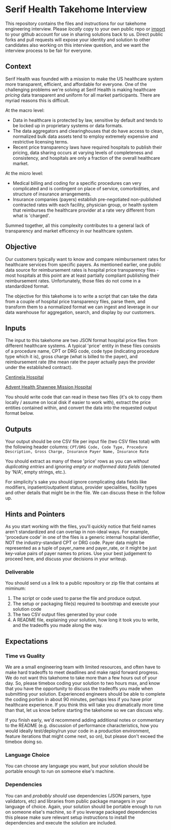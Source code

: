 # Serif Health Takehome Interview

This repository contains the files and instructions for our takehome engineering interview. Please *locally* copy to your own public repo or [import](https://github.com/new/import) to your github account for use in sharing solutions back to us. Direct public forks and pull requests will expose your identity and solution to other candidates also working on this interview question, and we want the interview process to be fair for everyone. 

## Context
Serif Health was founded with a mission to make the US healthcare system more transparent, efficient, and affordable for everyone. One of the challenging problems we're solving at Serif Health is making healthcare *pricing* data transparent and uniform for all market participants. There are myriad reasons this is difficult.

At the macro level:
- Data in healthcare is protected by law, sensitive by default and tends to be locked up in proprietary systems or data formats.
- The data aggregators and clearinghouses that do have access to clean, normalized bulk data assets tend to employ extremely expensive and restrictive licensing terms. 
- Recent price transparency laws have required hospitals to publish their pricing, data sharing occurs at varying levels of completeness and consistency, and hospitals are only a fraction of the overall healthcare market.  

At the micro level:
- Medical billing and coding for a specific procedures can very complicated and is contingent on place of service, comorbidities, and structure of insurance arrangements. 
- Insurance companies (payers) establish pre-negotiated non-published contracted rates with each facility, physician group, or health system that reimburses the healthcare provider at a rate very different from what is 'charged'. 

Summed together, all this complexity contributes to a general lack of transparency and market efficency in our healthcare system.


## Objective
Our customers typically want to know and compare reimbursement rates for healthcare services from specific payers. As mentioned earlier, one public data source for reimbursement rates is hospital price transparency files - most hospitals at this point are at least partially compliant publishing their reimbursement rates. Unfortunately, those files do not come in a standardized format. 

The objective for this takehome is to write a script that can take the data from a couple of hospital price transparency files, parse them, and transform them to a normalized format we can ingest and leverage in our data warehouse for aggregation, search, and display by our customers. 


## Inputs
The input to this takehome are two JSON format hospital price files from different healthcare systems. A typical 'price' entity in these files consists of a procedure name, CPT or DRG code, code type (indicating procedure type which it is), gross charge (what is billed to the payer), and reimbursement rate (the mean rate the payer actually pays the provider under the established contract). 

[Centinela Hospital](https://www.centinelamed.com/261150758_CentinelaHospitalMedicalCenter_standardcharges.json)

[Advent Health Shawnee Mission Hospital](https://www.adventhealth.com/sites/default/files/CDM/2022/480637331_AdventHealthShawneeMission_standardcharges.json)

You should write code that can read in these two files (it's ok to copy them locally / assume on local disk if easier to work with), extract the price entities contained within, and convert the data into the requested output format below. 

## Outputs
Your output should be one CSV file per input file (two CSV files total) with the following header columns:
`CPT/DRG Code, Code Type, Procedure Description, Gross Charge, Insurance Payer Name, Insurance Rate`

You should extract as many of these 'price' rows as you can *without duplicating entries* and *ignoring empty or malformed data fields* (denoted by 'N/A', empty strings, etc.). 

For simplicity's sake you should ignore complicating data fields like modifiers, inpatient/outpatient status, provider specialities, facility types and other details that might be in the file. We can discuss these in the follow up. 


## Hints and Pointers
As you start working with the files, you'll quickly notice that field names aren't standardized and can overlap in non-ideal ways. For example, 'procedure code' in one of the files is a generic internal hospital identifier, NOT the industry-standard CPT or DRG code. Payer data might be represented as a tuple of payer_name and payer_rate, or it might be just key-value pairs of payer names to prices. Use your best judgement to proceed here, and discuss your decisions in your writeup. 


### Deliverable
You should send us a link to a public repository or zip file that contains at miminum:
1. The script or code used to parse the file and produce output. 
2. The setup or packaging file(s) required to bootstrap and execute your solution code
3. The two CSV output files generated by your code
4. A README file, explaining your solution, how long it took you to write, and the tradeoffs you made along the way. 

## Expectations
### Time vs Quality
We are a small engineering team with limited resources, and often have to make hard tradeoffs to meet deadlines and make rapid forward progress. We do not want this takehome to take more than a few hours out of your day. So, please timebox coding your solution to two hours max, and know that you have the opportunity to discuss the tradeoffs you made when submitting your solution. Experienced engineers should be able to complete the coding portion in about 90 minutes, perhaps less if you have prior healthcare experience. If you think this will take you dramatically more time than that, let us know before starting the takehome so we can discuss why. 

If you finish early, we'd recommend adding additional notes or commentary to the README (e.g. discussion of performance characteristics, how you would ideally test/deploy/run your code in a production environment, feature iterations that might come next, so on), but please don't exceed the timebox doing so. 

### Language Choice
You can choose any language you want, but your solution should be portable enough to run on someone else's machine. 

### Dependencies
You can and *probably should* use dependencies (JSON parsers, type validators, etc) and libraries from public package managers in your language of choice. Again, your solution should be portable enough to run on someone else's machine, so if you leverage packaged dependencies this please make sure relevant setup instructions to install the dependencies and execute the solution are included.
